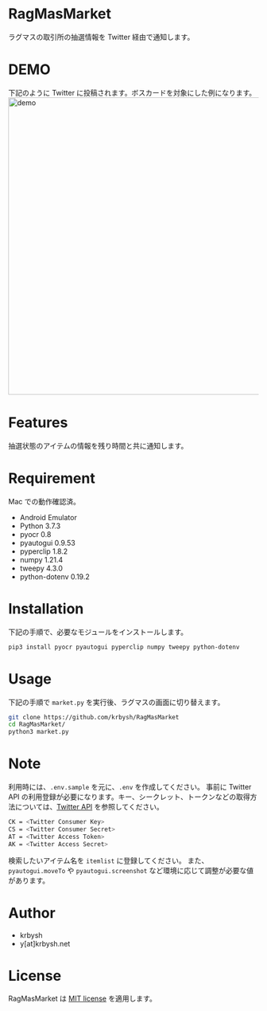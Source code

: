 # RagMasMarket

ラグマスの取引所の抽選情報を Twitter 経由で通知します。

# DEMO

下記のように Twitter に投稿されます。ボスカードを対象にした例になります。
<img width="597" alt="demo" src="https://user-images.githubusercontent.com/531279/141736037-5cc7a793-e45c-44f5-833c-4f08d3e7c790.png">

# Features

抽選状態のアイテムの情報を残り時間と共に通知します。

# Requirement

Mac での動作確認済。

* Android Emulator
* Python 3.7.3
* pyocr 0.8
* pyautogui 0.9.53
* pyperclip 1.8.2
* numpy 1.21.4
* tweepy 4.3.0
* python-dotenv 0.19.2

# Installation

下記の手順で、必要なモジュールをインストールします。

```bash
pip3 install pyocr pyautogui pyperclip numpy tweepy python-dotenv
```

# Usage

下記の手順で `market.py` を実行後、ラグマスの画面に切り替えます。

```bash
git clone https://github.com/krbysh/RagMasMarket
cd RagMasMarket/
python3 market.py
```

# Note

利用時には、`.env.sample` を元に、`.env` を作成してください。
事前に Twitter API の利用登録が必要になります。キー、シークレット、トークンなどの取得方法については、[Twitter API](https://developer.twitter.com/en/docs/twitter-api/getting-started/getting-access-to-the-twitter-api) を参照してください。

```bash
CK = <Twitter Consumer Key>
CS = <Twitter Consumer Secret>
AT = <Twitter Access Token>
AK = <Twitter Access Secret>
```

検索したいアイテム名を `itemlist` に登録してください。
また、`pyautogui.moveTo` や `pyautogui.screenshot` など環境に応じて調整が必要な値があります。

# Author

* krbysh
* y[at]krbysh.net

# License
RagMasMarket は [MIT license](https://en.wikipedia.org/wiki/MIT_License) を適用します。
